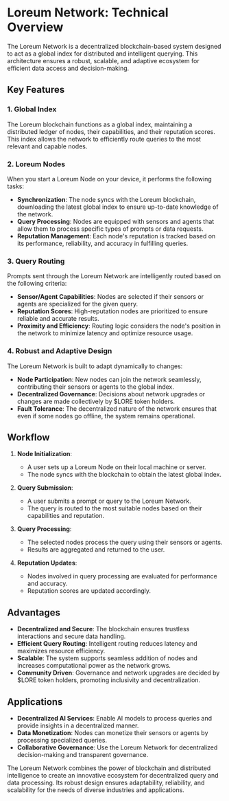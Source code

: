 # Loreum Network: Technical Overview

The Loreum Network is a decentralized blockchain-based system designed to act as a global index for distributed and intelligent querying. This architecture ensures a robust, scalable, and adaptive ecosystem for efficient data access and decision-making.

## Key Features

### 1. **Global Index**
The Loreum blockchain functions as a global index, maintaining a distributed ledger of nodes, their capabilities, and their reputation scores. This index allows the network to efficiently route queries to the most relevant and capable nodes.

### 2. **Loreum Nodes**
When you start a Loreum Node on your device, it performs the following tasks:
- **Synchronization**: The node syncs with the Loreum blockchain, downloading the latest global index to ensure up-to-date knowledge of the network.
- **Query Processing**: Nodes are equipped with sensors and agents that allow them to process specific types of prompts or data requests.
- **Reputation Management**: Each node's reputation is tracked based on its performance, reliability, and accuracy in fulfilling queries.

### 3. **Query Routing**
Prompts sent through the Loreum Network are intelligently routed based on the following criteria:
- **Sensor/Agent Capabilities**: Nodes are selected if their sensors or agents are specialized for the given query.
- **Reputation Scores**: High-reputation nodes are prioritized to ensure reliable and accurate results.
- **Proximity and Efficiency**: Routing logic considers the node's position in the network to minimize latency and optimize resource usage.

### 4. **Robust and Adaptive Design**
The Loreum Network is built to adapt dynamically to changes:
- **Node Participation**: New nodes can join the network seamlessly, contributing their sensors or agents to the global index.
- **Decentralized Governance**: Decisions about network upgrades or changes are made collectively by $LORE token holders.
- **Fault Tolerance**: The decentralized nature of the network ensures that even if some nodes go offline, the system remains operational.

## Workflow
1. **Node Initialization**:
   - A user sets up a Loreum Node on their local machine or server.
   - The node syncs with the blockchain to obtain the latest global index.

2. **Query Submission**:
   - A user submits a prompt or query to the Loreum Network.
   - The query is routed to the most suitable nodes based on their capabilities and reputation.

3. **Query Processing**:
   - The selected nodes process the query using their sensors or agents.
   - Results are aggregated and returned to the user.

4. **Reputation Updates**:
   - Nodes involved in query processing are evaluated for performance and accuracy.
   - Reputation scores are updated accordingly.

## Advantages
- **Decentralized and Secure**: The blockchain ensures trustless interactions and secure data handling.
- **Efficient Query Routing**: Intelligent routing reduces latency and maximizes resource efficiency.
- **Scalable**: The system supports seamless addition of nodes and increases computational power as the network grows.
- **Community Driven**: Governance and network upgrades are decided by $LORE token holders, promoting inclusivity and decentralization.

## Applications
- **Decentralized AI Services**: Enable AI models to process queries and provide insights in a decentralized manner.
- **Data Monetization**: Nodes can monetize their sensors or agents by processing specialized queries.
- **Collaborative Governance**: Use the Loreum Network for decentralized decision-making and transparent governance.

The Loreum Network combines the power of blockchain and distributed intelligence to create an innovative ecosystem for decentralized query and data processing. Its robust design ensures adaptability, reliability, and scalability for the needs of diverse industries and applications.